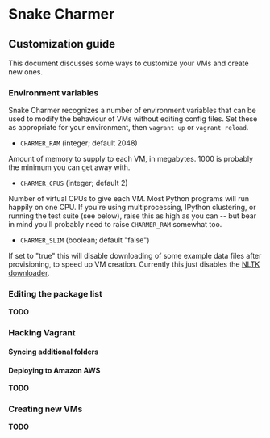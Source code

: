 # Snake Charmer

## Customization guide

This document discusses some ways to customize your VMs and create new ones.

### Environment variables

Snake Charmer recognizes a number of environment variables that can be used to
modify the behaviour of VMs without editing config files. Set these as
appropriate for your environment, then `vagrant up` or `vagrant reload`.

* `CHARMER_RAM` (integer; default 2048)

Amount of memory to supply to each VM, in megabytes. 1000 is probably the
minimum you can get away with.

* `CHARMER_CPUS` (integer; default 2)

Number of virtual CPUs to give each VM. Most Python programs will run happily
on one CPU. If you're using multiprocessing, IPython clustering, or running the
test suite (see below), raise this as high as you can -- but bear in mind
you'll probably need to raise `CHARMER_RAM` somewhat too.

* `CHARMER_SLIM` (boolean; default "false")

If set to "true" this will disable downloading of some example data files after
provisioning, to speed up VM creation. Currently this just disables the
[NLTK downloader](http://www.nltk.org/data.html).

### Editing the package list

**TODO**

### Hacking Vagrant

#### Syncing additional folders

#### Deploying to Amazon AWS

**TODO**

### Creating new VMs

**TODO**

